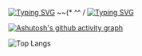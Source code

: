 [![Typing SVG](https://readme-typing-svg.demolab.com?font=Fira+Code&duration=2000&pause=500&color=3AACF7&background=88BFFF00&center=true&width=435&lines=Nice+2+meet+U)](https://git.io/typing-svg)
~~(* ^^ /
[![Typing SVG](https://readme-typing-svg.demolab.com?font=Fira+Code&duration=2000&pause=500&background=88BFFF00&center=true&width=435&lines=Perhaps+...+a+person%3F)](https://git.io/typing-svg)

[![Ashutosh's github activity graph](https://github-readme-activity-graph.vercel.app/graph?username=CookieFNP&theme=minimal)](https://github.com/ashutosh00710/github-readme-activity-graph)

![Top Langs](https://github-readme-stats.vercel.app/api/top-langs/?username=anuraghazra&layout=compact)
